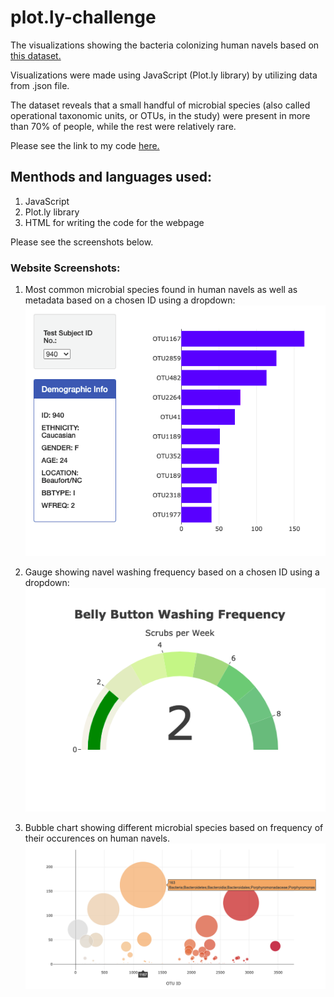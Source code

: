 # plot.ly-challenge

The visualizations showing the bacteria colonizing human navels based on [this dataset.](http://robdunnlab.com/projects/belly-button-biodiversity/)

Visualizations were made using JavaScript (Plot.ly library) by utilizing data from .json file.

The dataset reveals that a small handful of microbial species (also called operational taxonomic units, or OTUs, in the study) were present in more than 70% of people, while the rest were relatively rare.

Please see the link to my code [here.](https://github.com/nadiarichards/plot.ly-challenge/blob/main/static/js/app.js) 

## Menthods and languages used:

1. JavaScript
2. Plot.ly library
3. HTML for writing the code for the webpage

Please see the screenshots below.

### Website Screenshots:

1. Most common microbial species found in human navels as well as metadata based on a chosen ID using a dropdown:
![otu-types](https://github.com/nadiarichards/plot.ly-challenge/blob/main/images/otu_types.png)

2. Gauge showing navel washing frequency based on a chosen ID using a dropdown:
![gauge](https://github.com/nadiarichards/plot.ly-challenge/blob/main/images/gauge.png)

3. Bubble chart showing different microbial species based on frequency of their occurences on human navels.
![bubble_chart](https://github.com/nadiarichards/plot.ly-challenge/blob/main/images/bubble_chart.png)
